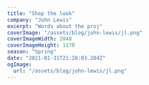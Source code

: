 ```yaml
---
title: "Shop the look"
company: "John Lewis"
excerpt: "Words about the proj"
coverImage: "/assets/blog/john-lewis/jl.png"
coverImageWidth: 2048
coverImageHeight: 1170
season: "Spring"
date: "2021-01-31T21:28:03.284Z"
ogImage:
  url: "/assets/blog/john-lewis/jl.png"
---
```

